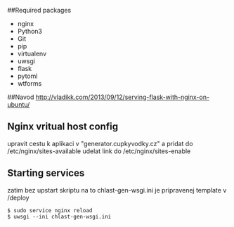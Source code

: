 ##Required packages
* nginx
* Python3
* Git
* pip
* virtualenv
* uwsgi
* flask
* pytoml
* wtforms

##Navod
http://vladikk.com/2013/09/12/serving-flask-with-nginx-on-ubuntu/

## Nginx vritual host config
upravit cestu k aplikaci v  "generator.cupkyvodky.cz" a pridat do /etc/nginx/sites-available
udelat link do /etc/nginx/sites-enable 

## Starting services
zatim bez upstart skriptu
na to chlast-gen-wsgi.ini je pripravenej template v /deploy
```
$ sudo service nginx reload
$ uwsgi --ini chlast-gen-wsgi.ini
```    

